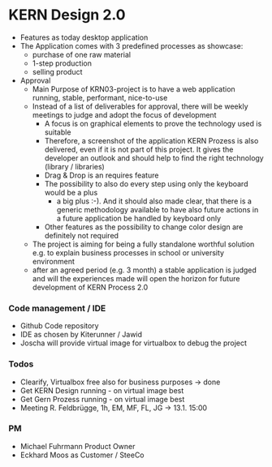 # KERN Design 2.0

* Features as today desktop application
* The Application comes with 3 predefined processes as showcase:
  * purchase of one raw material
  * 1-step production
  * selling product
* Approval
  * Main Purpose of KRN03-project is to have a web application running, stable, performant, nice-to-use
  * Instead of a list of deliverables for approval, there will be weekly meetings to judge and adopt the focus of development
    * A focus is on graphical elements to prove the technology used is suitable
    * Therefore, a screenshot of the application KERN Prozess is also delivered, even if it is not part of this project. It gives the developer an outlook and should help to find the right technology (library / libraries)
    * Drag & Drop is an requires feature
    * The possibility to also do every step using only the keyboard would be a plus
      * a big plus :-). And it should also made clear, that there is a generic methodology available to have also future actions in a future application be handled by keyboard only
    * Other features as the possibility to change color design are definitely not required
  * The project is aiming for being a fully standalone worthful solution e.g. to explain business processes in school or university environment
  * after an agreed period (e.g. 3 month) a stable application is judged and will the experiences made will open the horizon for future development of KERN Process 2.0 


### Code management / IDE
* Github Code repository
* IDE as chosen by Kiterunner / Jawid
* Joscha will provide virtual image for virtualbox to debug the project

### Todos
* Clearify, Virtualbox free also for business purposes -> done
* Get KERN Design running  - on virtual image best
* Get Gern Prozess running - on virtual image best
* Meeting R. Feldbrügge, 1h, EM, MF, FL, JG -> 13.1. 15:00
### PM
* Michael Fuhrmann Product Owner
* Eckhard Moos as Customer / SteeCo
